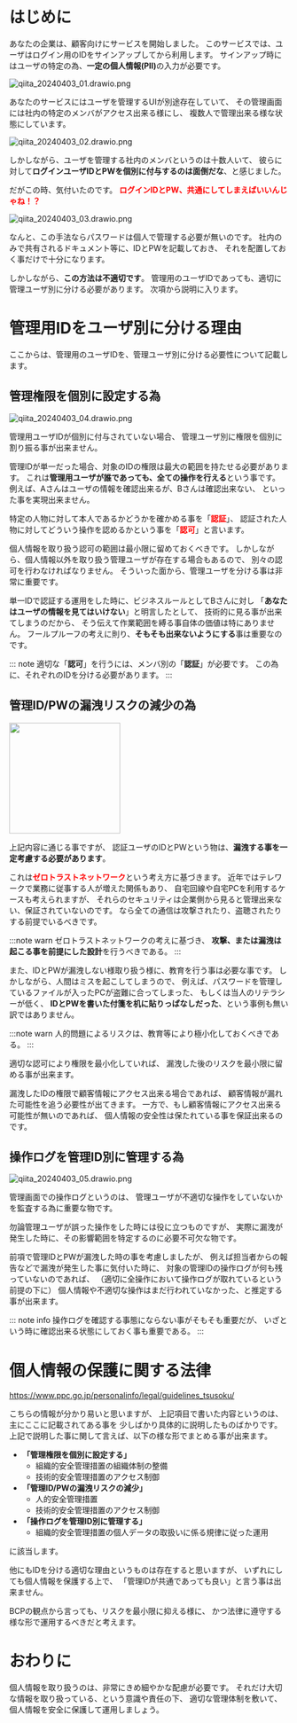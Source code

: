 # はじめに
あなたの企業は、顧客向けにサービスを開始しました。
このサービスでは、ユーザはログイン用のIDをサインアップしてから利用します。
サインアップ時にはユーザの特定の為、<b>一定の個人情報(PII)</b>の入力が必要です。

![qiita_20240403_01.drawio.png](https://qiita-image-store.s3.ap-northeast-1.amazonaws.com/0/2737208/52e17ebe-d271-37c4-b0d8-083269b103a9.png)


あなたのサービスにはユーザを管理するUIが別途存在していて、
その管理画面には社内の特定のメンバがアクセス出来る様にし、
複数人で管理出来る様な状態にしています。

![qiita_20240403_02.drawio.png](https://qiita-image-store.s3.ap-northeast-1.amazonaws.com/0/2737208/c99704a9-d3cd-9716-5c37-f5c2990ca0c6.png)



しかしながら、ユーザを管理する社内のメンバというのは十数人いて、
彼らに対して**ログインユーザIDとPWを個別に付与するのは面倒だな**、と感じました。

だがこの時、気付いたのです。
<font color=red>**ログインIDとPW、共通にしてしまえばいいんじゃね！？**</font>

![qiita_20240403_03.drawio.png](https://qiita-image-store.s3.ap-northeast-1.amazonaws.com/0/2737208/93d0df83-38a4-4f08-11f5-3d266aef4cbb.png)

なんと、この手法ならパスワードは個人で管理する必要が無いのです。
社内のみで共有されるドキュメント等に、IDとPWを記載しておき、
それを配置しておく事だけで十分になります。

しかしながら、**この方法は不適切です**。
管理用のユーザIDであっても、適切に管理ユーザ別に分ける必要があります。
次項から説明に入ります。

# 管理用IDをユーザ別に分ける理由
ここからは、管理用のユーザIDを、管理ユーザ別に分ける必要性について記載します。

## 管理権限を個別に設定する為

![qiita_20240403_04.drawio.png](https://qiita-image-store.s3.ap-northeast-1.amazonaws.com/0/2737208/9d96f32e-b6fc-e818-f64c-3c10e709f269.png)


管理用ユーザIDが個別に付与されていない場合、
管理ユーザ別に権限を個別に割り振る事が出来ません。

管理IDが単一だった場合、対象のIDの権限は最大の範囲を持たせる必要があります。
これは**管理用ユーザが誰であっても、全ての操作を行える**という事です。
例えば、Aさんはユーザの情報を確認出来るが、Bさんは確認出来ない、
といった事を実現出来ません。

特定の人物に対して本人であるかどうかを確かめる事を「<font color=red>**認証**</font>」、
認証された人物に対してどういう操作を認めるかという事を「<font color=red>**認可**</font>」と言います。

個人情報を取り扱う認可の範囲は最小限に留めておくべきです。
しかしながら、個人情報以外を取り扱う管理ユーザが存在する場合もあるので、
別々の認可を行わなければなりません。
そういった面から、管理ユーザを分ける事は非常に重要です。

単一IDで認証する運用をした時に、ビジネスルールとしてBさんに対し
「**あなたはユーザの情報を見てはいけない**」と明言したとして、
技術的に見る事が出来てしまうのだから、
そう伝えて作業範囲を縛る事自体の価値は特にありません。
フールプルーフの考えに則り、**そもそも出来ないようにする**事は重要なのです。

::: note
適切な「**認可**」を行うには、メンバ別の「**認証**」が必要です。
この為に、それぞれのIDを分ける必要があります。
:::

## 管理ID/PWの漏洩リスクの減少の為
<img src="https://blogger.googleusercontent.com/img/b/R29vZ2xl/AVvXsEhzwzHy5v2JBHlFD-qVP3Fzv4DBZNGJ-zOpzy7BwX11a4xmYLv2q-ZTg279yeoALEYpz7vSNeQOHU2-v_ivRg-xhmR18DE6tavkfdQRAEPCxjXl_RM7TllbWmbG-pfc5u2esg37h5FR9zk/s400/dorobou_hokkamuri.png" width=200>

上記内容に通じる事ですが、
認証ユーザのIDとPWという物は、**漏洩する事を一定考慮する必要があります**。

これは<font color=red>**ゼロトラストネットワーク**</font>という考え方に基づきます。
近年ではテレワークで業務に従事する人が増えた関係もあり、
自宅回線や自宅PCを利用するケースも考えられますが、
それらのセキュリティは企業側から見ると管理出来ない、保証されていないのです。
なら全ての通信は攻撃されたり、盗聴されたりする前提でいるべきです。

:::note warn
ゼロトラストネットワークの考えに基づき、
**攻撃、または漏洩は起こる事を前提にした設計**を行うべきである。
:::

また、IDとPWが漏洩しない様取り扱う様に、教育を行う事は必要な事です。
しかしながら、人間はミスを起こしてしまうので、
例えば、パスワードを管理しているファイルが入ったPCが盗難に合ってしまった、
もしくは当人のリテラシーが低く、
**IDとPWを書いた付箋を机に貼りっぱなしだった**、という事例も無い訳ではありません。

:::note warn
人的問題によるリスクは、教育等により極小化しておくべきである。
:::

適切な認可により権限を最小化していれば、
漏洩した後のリスクを最小限に留める事が出来ます。

漏洩したIDの権限で顧客情報にアクセス出来る場合であれば、
顧客情報が漏れた可能性を追う必要性が出てきます。
一方で、もし顧客情報にアクセス出来る可能性が無いのであれば、
個人情報の安全性は保たれている事を保証出来るのです。

## 操作ログを管理ID別に管理する為

![qiita_20240403_05.drawio.png](https://qiita-image-store.s3.ap-northeast-1.amazonaws.com/0/2737208/2274bb42-48e3-3e53-a426-679aef7a9c39.png)


管理画面での操作ログというのは、
管理ユーザが不適切な操作をしていないかを監査する為に重要な物です。

勿論管理ユーザが誤った操作をした時には役に立つものですが、
実際に漏洩が発生した時に、その影響範囲を特定するのに必要不可欠な物です。

前項で管理IDとPWが漏洩した時の事を考慮しましたが、
例えば担当者からの報告などで漏洩が発生した事に気付いた時に、
対象の管理IDの操作ログが何も残っていないのであれば、
（適切に全操作において操作ログが取れているという前提の下に）
個人情報や不適切な操作はまだ行われていなかった、と推定する事が出来ます。

::: note info
操作ログを確認する事態にならない事がそもそも重要だが、
いざという時に確認出来る状態にしておく事も重要である。
:::


# 個人情報の保護に関する法律

https://www.ppc.go.jp/personalinfo/legal/guidelines_tsusoku/

こちらの情報が分かり易いと思いますが、
上記項目で書いた内容というのは、主にここに記載されてある事を
少しばかり具体的に説明したものばかりです。
上記で説明した事に関して言えば、以下の様な形でまとめる事が出来ます。

- **「管理権限を個別に設定する」**
    - 組織的安全管理措置の組織体制の整備
    - 技術的安全管理措置のアクセス制御
- **「管理ID/PWの漏洩リスクの減少」**
    - 人的安全管理措置
    - 技術的安全管理措置のアクセス制御
- **「操作ログを管理ID別に管理する」**
    - 組織的安全管理措置の個人データの取扱いに係る規律に従った運用

に該当します。

他にもIDを分ける適切な理由というものは存在すると思いますが、
いずれにしても個人情報を保護する上で、
「管理IDが共通であっても良い」と言う事は出来ません。

BCPの観点から言っても、リスクを最小限に抑える様に、
かつ法律に遵守する様な形で運用するべきだと考えます。


# おわりに
個人情報を取り扱うのは、非常にきめ細やかな配慮が必要です。
それだけ大切な情報を取り扱っている、という意識や責任の下、
適切な管理体制を敷いて、個人情報を安全に保護して運用しましょう。
